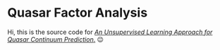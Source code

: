 # Quasar Factor Analysis

Hi, this is the source code for [*An Unsupervised Learning Approach for Quasar Continuum Prediction*.](https://arxiv.org/pdf/2207.02788) 😉




